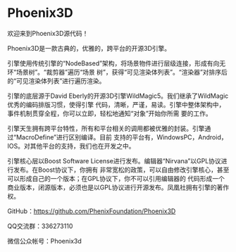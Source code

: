 Phoenix3D
=======
欢迎来到Phoenix3D源代码！

Phoenix3D是一款古典的，优雅的，跨平台的开源3D引擎。

引擎使用传统引擎的“NodeBased”架构，将场景物件进行层级连接，形成有向无环“场景树”。“裁剪器”遍历“场景
树”，获得“可见渲染体列表”。“渲染器”对排序后的“可见渲染体列表”进行遍历渲染。

引擎的底层源于David Eberly的开源3D引擎WildMagic5。我们继承了WildMagic优秀的编码排版习惯，使得引擎
代码，清晰，严谨，易读。引擎中整体架构中，事件机制贯穿全程，你可以立即，轻松地通知“对象”开始你所需
要的工作。

引擎天生拥有跨平台特性，所有和平台相关的调用都被优雅的封装。引擎通过“MacroDefine”进行区别编译。目前
支持的平台有，WindowsPC，Android，IOS。对其他平台的支持，我们也在开发之中。

引擎核心层以Boost Software License进行发布。编辑器“Nirvana”以GPL协议进行发布。在Boost协议下，你拥有
非常宽松的政策，可以自由修改引擎核心，甚至可以形成自己的一个版本；在GPL协议下，你不可以引用编辑器的
代码形成一个商业版本，闭源版本，必须也是以GPL协议进行开源发布。凤凰社拥有引擎的著作权。

GitHub：https://github.com/PhenixFoundation/Phoenix3D

QQ交流群：336273110

微信公众帐号：Phoenix3d
